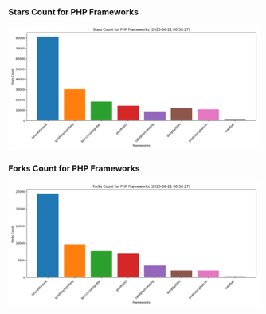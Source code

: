### Stars Count for PHP Frameworks

![Stars Chart](./archive/charts/20250621005827_stars_count.png)

### Forks Count for PHP Frameworks

![Forks Chart](./archive/charts/20250621005827_forks_count.png)

